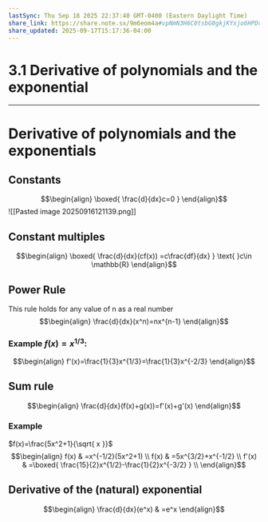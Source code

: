 ```yaml
---
lastSync: Thu Sep 18 2025 22:37:40 GMT-0400 (Eastern Daylight Time)
share_link: https://share.note.sx/9m6eom4a#vpNmN3H6C0tsbG0gkjKYxjo6HPDcgzrb/qXmD/3fXps
share_updated: 2025-09-17T15:17:36-04:00
---
```

# 3.1 Derivative of polynomials and the exponential
---
# Derivative of polynomials and the exponentials
## Constants
$$\begin{align}
\boxed{ \frac{d}{dx}c=0 }
\end{align}$$
![[Pasted image 20250916121139.png]]
## Constant multiples
$$\begin{align}
\boxed{ \frac{d}{dx}(cf(x)) =c\frac{df}{dx}  } \text{ }c\in \mathbb{R}
\end{align}$$
## Power Rule
This rule holds for any value of n as a real number
$$\begin{align}
\frac{d}{dx}(x^n)=nx^{n-1}
\end{align}$$
### Example $f(x)=x^{1/3}$:
$$\begin{align}
f'(x)=\frac{1}{3}x^{1/3}=\frac{1}{3}x^{-2/3}
\end{align}$$
## Sum rule
$$\begin{align}
\frac{d}{dx}(f(x)+g(x))=f'(x)+g'(x)
\end{align}$$
### Example
$f(x)=\frac{5x^2+1}{\sqrt{ x }}$
$$\begin{align}
f(x) & =x^{-1/2}(5x^2+1) \\
f(x) & =5x^{3/2}+x^{-1/2} \\
f'(x) & =\boxed{ \frac{15}{2}x^{1/2}-\frac{1}{2}x^{-3/2} } \\
\end{align}$$
## Derivative of the (natural) exponential
$$\begin{align}
\frac{d}{dx}(e^x) & =e^x
\end{align}$$